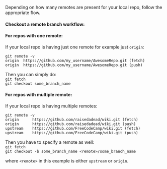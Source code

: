 Depending on how many remotes are present for your local repo, follow the appropriate flow.

#### Checkout a remote branch workflow:

#### For repos with one remote:

If your local repo is having just one remote for example just `origin`:
```
git remote -v
origin  https://github.com/my_username/AwesomeRepo.git (fetch)
origin  https://github.com/my_username/AwesomeRepo.git (push)
```
Then you can simply do:<br>
`git fetch`<br>
`git checkout some_branch_name`

#### For repos with multiple remote:

If your local repo is having multiple remotes:
```
git remote -v
origin      https://github.com/raisedadead/wiki.git (fetch)
origin      https://github.com/raisedadead/wiki.git (push)
upstream    https://github.com/FreeCodeCamp/wiki.git (fetch)
upstream    https://github.com/FreeCodeCamp/wiki.git (push)
```
Then you have to specify a remote as well:<br>
`git fetch`<br>
`git checkout -b some_branch_name <remote>/some_branch_name`

where `<remote>` in this example is either `upstream` or `origin`.
